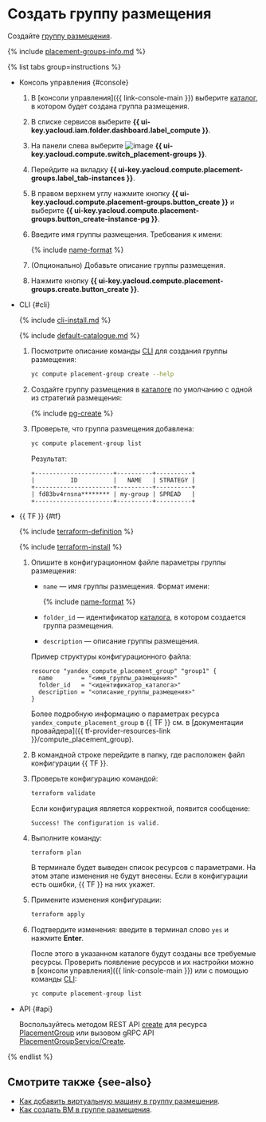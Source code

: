 # Создать группу размещения

Создайте [группу размещения](../../concepts/placement-groups.md).

{% include [placement-groups-info.md](../../../_includes/compute/placement-groups-info.md) %}

{% list tabs group=instructions %}

- Консоль управления {#console}

  1. В [консоли управления]({{ link-console-main }}) выберите [каталог](../../../resource-manager/concepts/resources-hierarchy.md#folder), в котором будет создана группа размещения.
  1. В списке сервисов выберите **{{ ui-key.yacloud.iam.folder.dashboard.label_compute }}**.
  1. На панели слева выберите ![image](../../../_assets/compute/group-placement-pic.svg) **{{ ui-key.yacloud.compute.switch_placement-groups }}**.
  1. Перейдите на вкладку **{{ ui-key.yacloud.compute.placement-groups.label_tab-instances }}**.
  1. В правом верхнем углу нажмите кнопку **{{ ui-key.yacloud.compute.placement-groups.button_create }}** и выберите **{{ ui-key.yacloud.compute.placement-groups.button_create-instance-pg }}**.
  1. Введите имя группы размещения. Требования к имени:

     {% include [name-format](../../../_includes/name-format.md) %}

  1. (Опционально) Добавьте описание группы размещения.
  1. Нажмите кнопку **{{ ui-key.yacloud.compute.placement-groups.create.button_create }}**.

- CLI {#cli}

  {% include [cli-install.md](../../../_includes/cli-install.md) %}

  {% include [default-catalogue.md](../../../_includes/default-catalogue.md) %}

  1. Посмотрите описание команды [CLI](../../../cli/) для создания группы размещения:

     ```bash
     yc compute placement-group create --help
     ```

  1. Создайте группу размещения в [каталоге](../../../resource-manager/concepts/resources-hierarchy.md#folder) по умолчанию с одной из стратегий размещения:

     {% include [pg-create](../../../_includes/compute/placement-groups-create.md) %}

  1. Проверьте, что группа размещения добавлена:

     ```bash
     yc compute placement-group list
     ```

     Результат:

     ```text
     +----------------------+----------+----------+
     |          ID          |   NAME   | STRATEGY |
     +----------------------+----------+----------+
     | fd83bv4rnsna******** | my-group | SPREAD   |
     +----------------------+----------+----------+
     ```

- {{ TF }} {#tf}

  {% include [terraform-definition](../../../_tutorials/_tutorials_includes/terraform-definition.md) %}

  {% include [terraform-install](../../../_includes/terraform-install.md) %}

  1. Опишите в конфигурационном файле параметры группы размещения:
     * `name` — имя группы размещения. Формат имени:

       {% include [name-format](../../../_includes/name-format.md) %}

     * `folder_id` — идентификатор [каталога](../../../resource-manager/concepts/resources-hierarchy.md#folder), в котором создается группа размещения.
     * `description` — описание группы размещения.

     Пример структуры конфигурационного файла:

     ```hcl
     resource "yandex_compute_placement_group" "group1" {
       name        = "<имя_группы_размещения>"
       folder_id   = "<идентификатор_каталога>"
       description = "<описание_группы_размещения>"
     }
     ```

     Более подробную информацию о параметрах ресурса `yandex_compute_placement_group` в {{ TF }} см. в [документации провайдера]({{ tf-provider-resources-link }}/compute_placement_group).
  1. В командной строке перейдите в папку, где расположен файл конфигурации {{ TF }}.
  1. Проверьте конфигурацию командой:

     ```bash
     terraform validate
     ```

     Если конфигурация является корректной, появится сообщение:

     ```text
     Success! The configuration is valid.
     ```

  1. Выполните команду:

     ```bash
     terraform plan
     ```

     В терминале будет выведен список ресурсов с параметрами. На этом этапе изменения не будут внесены. Если в конфигурации есть ошибки, {{ TF }} на них укажет.
  1. Примените изменения конфигурации:

     ```bash
     terraform apply
     ```

  1. Подтвердите изменения: введите в терминал слово `yes` и нажмите **Enter**.

     После этого в указанном каталоге будут созданы все требуемые ресурсы. Проверить появление ресурсов и их настройки можно в [консоли управления]({{ link-console-main }}) или с помощью команды [CLI](../../../cli/):

     ```bash
     yc compute placement-group list
     ```

- API {#api}

  Воспользуйтесь методом REST API [create](../../api-ref/PlacementGroup/create.md) для ресурса [PlacementGroup](../../api-ref/PlacementGroup/index.md) или вызовом gRPC API [PlacementGroupService/Create](../../api-ref/grpc/placement_group_service.md#Create).

{% endlist %}

## Смотрите также {see-also}

* [Как добавить виртуальную машину в группу размещения](add-vm.md).
* [Как создать ВМ в группе размещения](create-vm-in-pg.md).